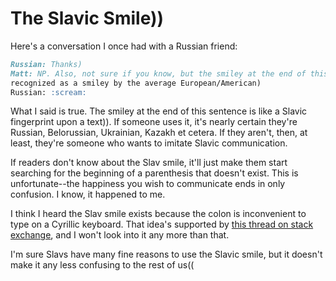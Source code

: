 # The Slavic Smile))

Here's a conversation I once had with a Russian friend:

```markdown
Russian: Thanks)
Matt: NP. Also, not sure if you know, but the smiley at the end of this sentence will not be
recognized as a smiley by the average European/American)
Russian: :scream:
```

What I said is true. The smiley at the end of this sentence is like a Slavic fingerprint upon a text)). If someone uses it, it's nearly certain they're Russian, Belorussian, Ukrainian, Kazakh et cetera. If they aren't, then, at least, they're someone who wants to imitate Slavic communication.

If readers don't know about the Slav smile, it'll just make them start searching for the beginning of a parenthesis that doesn't exist. This is unfortunate--the happiness you wish to communicate ends in only confusion. I know, it happened to me.

I think I heard the Slav smile exists because the colon is inconvenient to type on a Cyrillic keyboard. That idea's supported by [this thread on stack exchange](https://russian.stackexchange.com/questions/13142/what-do-or-multiple-mean-in-an-internet-conversation), and I won't look into it any more than that.

I'm sure Slavs have many fine reasons to use the Slavic smile,  but it doesn't make it any less confusing to the rest of us((
